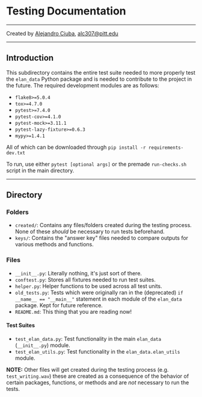 # Testing Documentation
***
Created by [Alejandro Ciuba](https://alejandrociuba.github.io), alc307@pitt.edu
***
## Introduction
This subdirectory contains the entire test suite needed to more properly test the `elan_data` Python package and is needed to contribute to the project in the future. The required development modules are as follows:

- `flake8>=5.0.4`
- `tox>=4.7.0`
- `pytest>=7.4.0`
- `pytest-cov>=4.1.0`
- `pytest-mock>=3.11.1`
- `pytest-lazy-fixture>=0.6.3`
- `mypy>=1.4.1`

All of which can be downloaded through `pip install -r requirements-dev.txt`

To run, use either `pytest [optional args]` or the premade `run-checks.sh` script in the main directory.
***
## Directory

### Folders
- `created/`: Contains any files/folders created during the testing process. None of these *should* be necessary to run tests beforehand.
- `keys/`: Contains the "answer key" files needed to compare outputs for various methods and functions.

### Files
- `__init__.py`: Literally nothing, it's just sort of there.
- `conftest.py`: Stores all fixtures needed to run test suites.
- `helper.py`: Helper functions to be used across all test units.
- `old_tests.py`: Tests which were originally ran in the (deprecated) `if __name__ == "__main__"` statement in each module of the `elan_data` package. Kept for future reference.
- `README.md`: This thing that you are reading now!

#### Test Suites
- `test_elan_data.py`: Test functionality in the main `elan_data` (`__init__.py`) module.
- `test_elan_utils.py`: Test functionality in the `elan_data.elan_utils` module.

**NOTE:** Other files will get created during the testing process (e.g. `test_writing.wav`) these are created as a consequence of the behavior of certain packages, functions, or methods and are *not* necessary to run the tests.
